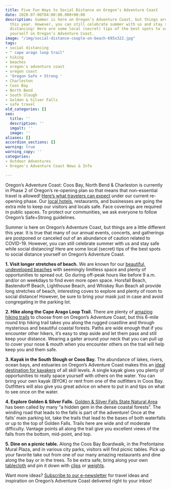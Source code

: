 ```yaml
---
title: Five Fun Ways to Social Distance on Oregon’s Adventure Coast
date: 2020-07-06T04:00:00.000+00:00
description: Summer is here on Oregon’s Adventure Coast, but things are a little different
  this year. However, you can still celebrate summer with us and stay safe while social
  distancing! Here are some local (secret) tips of the best spots to social distance
  yourself on Oregon’s Adventure Coast.
image: "/img/social-distance-couple-on-beach-695x322.jpg"
tags:
- social distancing
- " cape arago loop trail"
- hiking
- beaches
- oregon's adventure coast
- oregon coast
- 'Oregon Safe + Strong '
- Charleston
- Coos Bay
- North Bend
- South Slough
- Golden & Silver Falls
- safe travel
old_categories: []
seo:
  title: ''
  description: ''
  imgalt: ''
  image: ''
aliases: []
accordion_sections: []
warning: true
warning_copy: ''
categories:
- Outdoor Adventures
- Oregon's Adventure Coast News & Info

---
```

Oregon’s Adventure Coast: Coos Bay, North Bend & Charleston is currently in Phase 2 of Oregon’s re-opening plan so that means that non-essential travel is allowed! [Here’s what travelers can expect](https://www.oregonsadventurecoast.com/blog/ready.set.adventure-what-travelers-can-expect-as-we-reopen-oregon-s-adventure-coast/) under our current re-opening phase. Our [local hotels](https://www.oregonsadventurecoast.com/blog/how-hotels-on-oregon-s-adventure-coast-are-keeping-guests-safe/), restaurants, and businesses are going the extra mile to keep our visitors and locals safe. Face coverings are required in public spaces. To protect our communities, we ask everyone to follow Oregon’s Safe+Strong guidelines.

Summer is here on Oregon’s Adventure Coast, but things are a little different this year. It is true that many of our annual events, concerts, and gatherings are postponed or canceled out of an abundance of caution related to COVID-19. However, you can still celebrate summer with us and stay safe while social distancing! Here are some local (secret) tips of the best spots to social distance yourself on Oregon’s Adventure Coast.

**1. Visit longer stretches of beach.** We are known for our [beautiful, undeveloped beaches](https://www.oregonsadventurecoast.com/undeveloped-beaches/) with seemingly limitless space and plenty of opportunities to spread out. Go during off-peak hours like before 9 a.m. and/or on weekdays to find even more open space. Horsfall Beach, Bastendorff Beach, Lighthouse Beach, and Whiskey Run Beach all provide long stretches of beach, interesting coves to explore and plenty of room to social distance! However, be sure to bring your mask just in case and avoid congregating in the parking lot.

**2. Hike along the Cape Arago Loop Trail.** There are plenty of [amazing hiking trails](https://www.oregonsadventurecoast.com/hiking-walking/) to choose from on Oregon’s Adventure Coast, but this 6-mile round trip hiking trail takes you along the rugged coastline and through mysterious and beautiful coastal forests. Paths are wide enough that if you encounter other hikers, it’s easy to step aside and let them pass and still keep your distance. Wearing a gaiter around your neck that you can pull up to cover your nose & mouth when you encounter others on the trail will help keep you and them safe.

**3. Kayak in the South Slough or Coos Bay.** The abundance of lakes, rivers, ocean bays, and estuaries on Oregon’s Adventure Coast makes this an [ideal destination for kayakers](https://www.oregonsadventurecoast.com/water-recreation/) of all skill levels. A single kayak gives you plenty of opportunities to really space yourself with others on the water. You can bring your own kayak (BYOK) or rent from one of the outfitters in Coos Bay. Outfitters will also give you great advice on where to put in and tips on what to see once on the water.

**4. Explore Golden & Silver Falls.** [Golden & Silver Falls State Natural Area](https://www.oregonsadventurecoast.com/blog/2016-02-05-adventure-spotlight-golden-and-silver-falls/) has been called by many “a hidden gem in the dense coastal forests”. The winding road that leads to the falls is part of the adventure! Once at the falls’ main parking lot, take the trails that lead to the bases of both waterfalls or up to the top of Golden Falls. Trails here are wide and of moderate difficulty. Vantage points all along the trail give you excellent views of the falls from the bottom, mid-point, and top.

**5. Dine on a picnic table.** Along the Coos Bay Boardwalk, in the Prefontaine Mural Plaza, and in various city parks, visitors will find picnic tables. Pick up your favorite take out from one of our many amazing restaurants and dine along the bay or in the trees. To be extra safe, bring along your own [tablecloth](https://amzn.to/39NFZVw) and pin it down with [clips](https://amzn.to/37GCBdG) or [weights](https://amzn.to/2vOlhGk).

Want more ideas? [Subscribe to our e-newsletter](http://eepurl.com/dhUxmX) for travel ideas and inspiration on Oregon’s Adventure Coast delivered right to your inbox!